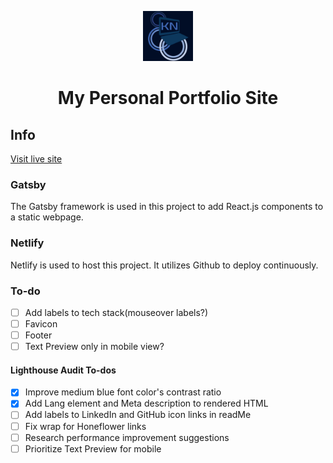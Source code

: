 <p align="center">
  <a href="https://www.krista-naso.com">
    <img alt="logo" src="./src/images/KNLogo.png" width="80" />
  </a>
</p>
<h1 align="center">
  My Personal Portfolio Site
</h1>

## Info

[Visit live site](https://www.krista-naso.com)

### Gatsby

The Gatsby framework is used in this project to add React.js components to a static webpage.

### Netlify

Netlify is used to host this project. It utilizes Github to deploy continuously.

### To-do

- [ ] Add labels to tech stack(mouseover labels?)
- [ ] Favicon
- [ ] Footer
- [ ] Text Preview only in mobile view?

#### Lighthouse Audit To-dos

- [x] Improve medium blue font color's contrast ratio
- [x] Add Lang element and Meta description to rendered HTML
- [ ] Add labels to LinkedIn and GitHub icon links in readMe
- [ ] Fix wrap for Honeflower links
- [ ] Research performance improvement suggestions
- [ ] Prioritize Text Preview for mobile
